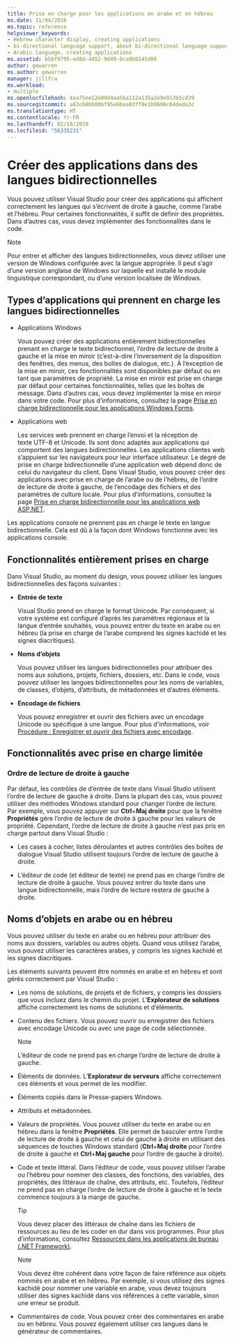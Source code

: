 ```yaml
---
title: Prise en charge pour les applications en arabe et en hébreu
ms.date: 11/04/2016
ms.topic: reference
helpviewer_keywords:
- Hebrew character display, creating applications
- bi-directional language support, about bi-directional language support
- Arabic language, creating applications
ms.assetid: b56f9795-ed8d-4452-9d49-8ca0b0145d86
author: gewarren
ms.author: gewarren
manager: jillfra
ms.workload:
- multiple
ms.openlocfilehash: 4aa75ee12e09d4aa56a112a135a2e9e913b5cd39
ms.sourcegitcommit: a83c60bb00bf95e6bea037f0e1b9696c64deda3c
ms.translationtype: HT
ms.contentlocale: fr-FR
ms.lasthandoff: 02/18/2019
ms.locfileid: "56335231"
---
```

# <a name="create-applications-in-bi-directional-languages"></a>Créer des applications dans des langues bidirectionnelles

Vous pouvez utiliser Visual Studio pour créer des applications qui affichent correctement les langues qui s’écrivent de droite à gauche, comme l’arabe et l’hébreu. Pour certaines fonctionnalités, il suffit de définir des propriétés. Dans d’autres cas, vous devez implémenter des fonctionnalités dans le code.

> [!NOTE]
> Pour entrer et afficher des langues bidirectionnelles, vous devez utiliser une version de Windows configurée avec la langue appropriée. Il peut s’agir d’une version anglaise de Windows sur laquelle est installé le module linguistique correspondant, ou d’une version localisée de Windows.

## <a name="types-of-applications-that-support-bi-directional-languages"></a>Types d’applications qui prennent en charge les langues bidirectionnelles

-  Applications Windows

   Vous pouvez créer des applications entièrement bidirectionnelles prenant en charge le texte bidirectionnel, l’ordre de lecture de droite à gauche et la mise en miroir (c’est-à-dire l’inversement de la disposition des fenêtres, des menus, des boîtes de dialogue, etc.). À l’exception de la mise en miroir, ces fonctionnalités sont disponibles par défaut ou en tant que paramètres de propriété. La mise en miroir est prise en charge par défaut pour certaines fonctionnalités, telles que les boîtes de message. Dans d’autres cas, vous devez implémenter la mise en miroir dans votre code. Pour plus d’informations, consultez la page [Prise en charge bidirectionnelle pour les applications Windows Forms](/dotnet/framework/winforms/advanced/bi-directional-support-for-windows-forms-applications).

-  Applications web

   Les services web prennent en charge l’envoi et la réception de texte UTF-8 et Unicode. Ils sont donc adaptés aux applications qui comportent des langues bidirectionnelles. Les applications clientes web s’appuient sur les navigateurs pour leur interface utilisateur. Le degré de prise en charge bidirectionnelle d’une application web dépend donc de celui du navigateur du client. Dans Visual Studio, vous pouvez créer des applications avec prise en charge de l’arabe ou de l’hébreu, de l’ordre de lecture de droite à gauche, de l’encodage des fichiers et des paramètres de culture locale. Pour plus d’informations, consultez la page [Prise en charge bidirectionnelle pour les applications web ASP.NET](https://msdn.microsoft.com/Library/5576f9b1-9b86-41ef-8354-092d366bcd03).

Les applications console ne prennent pas en charge le texte en langue bidirectionnelle. Cela est dû à la façon dont Windows fonctionne avec les applications console.

## <a name="fully-supported-features"></a>Fonctionnalités entièrement prises en charge

Dans Visual Studio, au moment du design, vous pouvez utiliser les langues bidirectionnelles des façons suivantes :

- **Entrée de texte**

   Visual Studio prend en charge le format Unicode. Par conséquent, si votre système est configuré d’après les paramètres régionaux et la langue d’entrée souhaités, vous pouvez entrer du texte en arabe ou en hébreu (la prise en charge de l’arabe comprend les signes kachidé et les signes diacritiques).

- **Noms d’objets**

   Vous pouvez utiliser les langues bidirectionnelles pour attribuer des noms aux solutions, projets, fichiers, dossiers, etc. Dans le code, vous pouvez utiliser les langues bidirectionnelles pour les noms de variables, de classes, d’objets, d’attributs, de métadonnées et d’autres éléments.

- **Encodage de fichiers**

   Vous pouvez enregistrer et ouvrir des fichiers avec un encodage Unicode ou spécifique à une langue. Pour plus d'informations, voir [Procédure : Enregistrer et ouvrir des fichiers avec encodage](../ide/how-to-save-and-open-files-with-encoding.md).

## <a name="features-with-limited-support"></a>Fonctionnalités avec prise en charge limitée

### <a name="right-to-left-reading-order"></a>Ordre de lecture de droite à gauche

Par défaut, les contrôles de d’entrée de texte dans Visual Studio utilisent l’ordre de lecture de gauche à droite. Dans la plupart des cas, vous pouvez utiliser des méthodes Windows standard pour changer l’ordre de lecture. Par exemple, vous pouvez appuyer sur **Ctrl**+**Maj droite** pour que la fenêtre **Propriétés** gère l’ordre de lecture de droite à gauche pour les valeurs de propriété. Cependant, l’ordre de lecture de droite à gauche n’est pas pris en charge partout dans Visual Studio :

- Les cases à cocher, listes déroulantes et autres contrôles des boîtes de dialogue Visual Studio utilisent toujours l’ordre de lecture de gauche à droite.

- L’éditeur de code (et éditeur de texte) ne prend pas en charge l’ordre de lecture de droite à gauche. Vous pouvez entrer du texte dans une langue bidirectionnelle, mais l’ordre de lecture restera de gauche à droite.

## <a name="arabic-or-hebrew-object-names"></a>Noms d’objets en arabe ou en hébreu

Vous pouvez utiliser du texte en arabe ou en hébreu pour attribuer des noms aux dossiers, variables ou autres objets. Quand vous utilisez l’arabe, vous pouvez utiliser les caractères arabes, y compris les signes kachidé et les signes diacritiques.

Les éléments suivants peuvent être nommés en arabe et en hébreu et sont gérés correctement par Visual Studio :

- Les noms de solutions, de projets et de fichiers, y compris les dossiers que vous incluez dans le chemin du projet. L’**Explorateur de solutions** affiche correctement les noms de solutions et d’éléments.

- Contenu des fichiers. Vous pouvez ouvrir ou enregistrer des fichiers avec encodage Unicode ou avec une page de code sélectionnée.

    > [!NOTE]
    > L’éditeur de code ne prend pas en charge l’ordre de lecture de droite à gauche.

- Éléments de données. L’**Explorateur de serveurs** affiche correctement ces éléments et vous permet de les modifier.

- Éléments copiés dans le Presse-papiers Windows.

- Attributs et métadonnées.

- Valeurs de propriétés. Vous pouvez utiliser du texte en arabe ou en hébreu dans la fenêtre **Propriétés**. Elle permet de basculer entre l’ordre de lecture de droite à gauche et celui de gauche à droite en utilisant des séquences de touches Windows standard (**Ctrl**+**Maj droite** pour l’ordre de droite à gauche et **Ctrl**+**Maj gauche** pour l’ordre de gauche à droite).

- Code et texte littéral. Dans l’éditeur de code, vous pouvez utiliser l’arabe ou l’hébreu pour nommer des classes, des fonctions, des variables, des propriétés, des littéraux de chaîne, des attributs, etc. Toutefois, l’éditeur ne prend pas en charge l’ordre de lecture de droite à gauche et le texte commence toujours à la marge de gauche.

    > [!TIP]
    > Vous devez placer des littéraux de chaîne dans les fichiers de ressources au lieu de les coder en dur dans vos programmes. Pour plus d’informations, consultez [Ressources dans les applications de bureau (.NET Framework)](/dotnet/framework/resources/index).

    > [!NOTE]
    > Vous devez être cohérent dans votre façon de faire référence aux objets nommés en arabe et en hébreu. Par exemple, si vous utilisez des signes kachidé pour nommer une variable en arabe, vous devez toujours utiliser des signes kachidé dans vos références à cette variable, sinon une erreur se produit.

- Commentaires de code. Vous pouvez créer des commentaires en arabe ou en hébreu. Vous pouvez également utiliser ces langues dans le générateur de commentaires.
